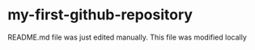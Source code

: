 # my-first-github-repository

README.md file was just edited manually. This file was modified locally
